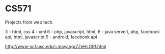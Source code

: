 CS571
=====

Projects from web tech.

3 - html, css
4 - xml
6 - php, javascript, html,
8 - java servelt, php, facebook api, html, javascript
9 - android, facebook api

http://www-scf.usc.edu/~mayang/ZZeHLG9f.html

